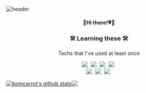 ![header](https://capsule-render.vercel.app/api?type=waving&color=0:81BEF7,100:2ECCFA&height=150&section=header&text=🐟🐠&fontSize=30&fontColor=585858&fontAlign=85&animation=twinkling)
<h4 align="center">🐰Hi there!💗🥕</h4>

<h3 align="center">🛠 Learning these  🛠</h3>
<p align="center"> Techs that I've used at least once </p>
<p align="center">
  <img src="https://img.shields.io/badge/Java-007396?style=flat-square&logo=Java&logoColor=white"/></a>&nbsp 
  <img src="https://img.shields.io/badge/Javascript-ffb13b?style=flat-square&logo=javascript&logoColor=white"/></a>&nbsp 
  <img src="https://img.shields.io/badge/css-1572B6?style=flat-square&logo=css3&logoColor=white"/></a>&nbsp 
  <img src="https://img.shields.io/badge/HTML5-E34F26?style=flat-square&logo=HTML5&logoColor=white"/></a>&nbsp 

  <br>
  <img src="https://img.shields.io/badge/Oracle-F80000?style=flat-square&logo=Oracle&logoColor=white"/></a>&nbsp 
    <img src="https://img.shields.io/badge/Mysql-E6B91E?style=flat-square&logo=MySql&logoColor=white"/></a>&nbsp 
  <img src="https://img.shields.io/badge/aws-333664?style=flat-square&logo=amazon-aws&logoColor=white"/></a>&nbsp 
  
</p>


<a href="https://github.com/bomcarrot/github-readme-stats"><img align="center" src="https://github-readme-stats.vercel.app/api?username=bomcarrot&show_icons=true&include_all_commits=true&theme=default&hide_border=true" alt="bomcarrot's github stats" ></a><a href="https://github.com/bomcarrot/bomcarrot"><img align="center" src="https://github-readme-stats.vercel.app/api/top-langs/?username=bomcarrot&layout=compact&theme=default&&hide_border=true" ></a> 





